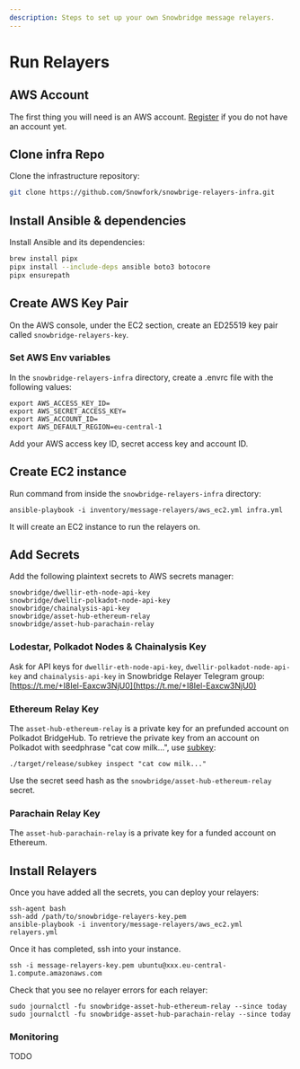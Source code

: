 ```yaml
---
description: Steps to set up your own Snowbridge message relayers.
---
```


# Run Relayers

## AWS Account

The first thing you will need is an AWS account. [Register](https://signin.aws.amazon.com/signup?request\_type=register) if you do not have an account yet.

## Clone infra Repo

Clone the infrastructure repository:

```sh
git clone https://github.com/Snowfork/snowbrige-relayers-infra.git
```

## Install Ansible & dependencies

Install Ansible and its dependencies:

```sh
brew install pipx
pipx install --include-deps ansible boto3 botocore
pipx ensurepath
```

## Create AWS Key Pair

On the AWS console, under the EC2 section, create an ED25519 key pair called `snowbridge-relayers-key`.

### Set AWS Env variables

In the `snowbridge-relayers-infra` directory, create a .envrc file with the following values:

```
export AWS_ACCESS_KEY_ID=
export AWS_SECRET_ACCESS_KEY=
export AWS_ACCOUNT_ID=
export AWS_DEFAULT_REGION=eu-central-1
```

Add your AWS access key ID, secret access key and account ID.

## Create EC2 instance

Run command from inside the `snowbridge-relayers-infra` directory:

`ansible-playbook -i inventory/message-relayers/aws_ec2.yml infra.yml`

It will create an EC2 instance to run the relayers on.

## Add Secrets

Add the following plaintext secrets to AWS secrets manager:

```
snowbridge/dwellir-eth-node-api-key
snowbridge/dwellir-polkadot-node-api-key
snowbridge/chainalysis-api-key
snowbridge/asset-hub-ethereum-relay
snowbridge/asset-hub-parachain-relay
```

### Lodestar, Polkadot Nodes & Chainalysis Key

Ask for API keys for `dwellir-eth-node-api-key`, `dwellir-polkadot-node-api-key` and `chainalysis-api-key` in Snowbridge Relayer Telegram group: [https://t.me/+I8Iel-Eaxcw3NjU0](https://t.me/+I8Iel-Eaxcw3NjU0)

### Ethereum Relay Key

The `asset-hub-ethereum-relay` is a private key for an prefunded account on Polkadot BridgeHub. To retrieve the private key from an account on Polkadot with seedphrase "cat cow milk...", use [subkey](https://docs.substrate.io/reference/command-line-tools/subkey/):

```
./target/release/subkey inspect "cat cow milk..."
```

Use the secret seed hash as the `snowbridge/asset-hub-ethereum-relay` secret.

### Parachain Relay Key

The `asset-hub-parachain-relay` is a private key for a funded account on Ethereum.

## Install Relayers

Once you have added all the secrets, you can deploy your relayers:

```
ssh-agent bash
ssh-add /path/to/snowbridge-relayers-key.pem
ansible-playbook -i inventory/message-relayers/aws_ec2.yml relayers.yml
```

Once it has completed, ssh into your instance.

```
ssh -i message-relayers-key.pem ubuntu@xxx.eu-central-1.compute.amazonaws.com
```

Check that you see no relayer errors for each relayer:

```
sudo journalctl -fu snowbridge-asset-hub-ethereum-relay --since today
sudo journalctl -fu snowbridge-asset-hub-parachain-relay --since today
```

### Monitoring

TODO

